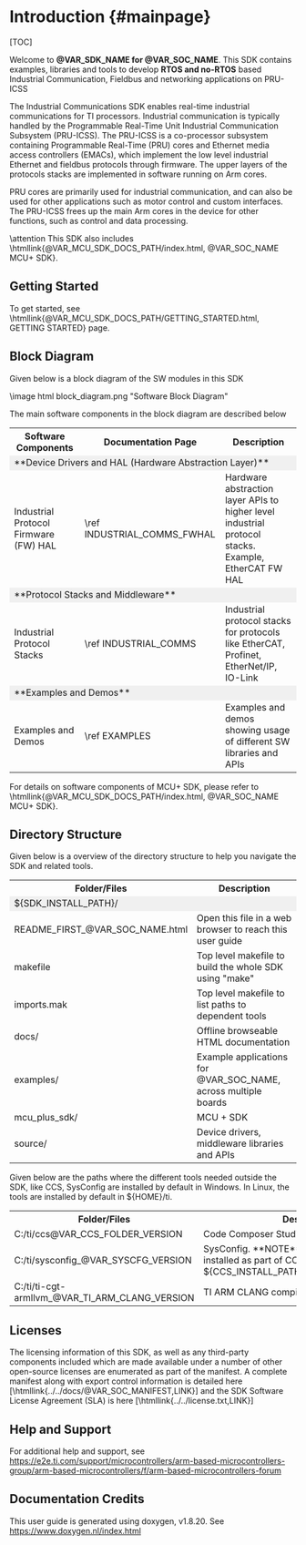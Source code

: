 # Introduction {#mainpage}

[TOC]

Welcome to **@VAR_SDK_NAME for @VAR_SOC_NAME**. This SDK contains examples, libraries and tools to develop **RTOS and no-RTOS** based Industrial Communication, Fieldbus and networking applications on PRU-ICSS

The Industrial Communications SDK enables real-time industrial communications for TI processors. Industrial communication is typically handled by the Programmable Real-Time Unit Industrial Communication Subsystem (PRU-ICSS). The PRU-ICSS is a co-processor subsystem containing Programmable Real-Time (PRU) cores and Ethernet media access controllers (EMACs), which implement the low level industrial Ethernet and fieldbus protocols through firmware. The upper layers of the protocols stacks are implemented in software running on Arm cores.

PRU cores are primarily used for industrial communication, and can also be used for other applications such as motor control and custom interfaces. The PRU-ICSS frees up the main Arm cores in the device for other functions, such as control and data processing.

\attention This SDK also includes \htmllink{@VAR_MCU_SDK_DOCS_PATH/index.html, @VAR_SOC_NAME MCU+ SDK}.

## Getting Started

To get started, see \htmllink{@VAR_MCU_SDK_DOCS_PATH/GETTING_STARTED.html, GETTING STARTED} page.

## Block Diagram

Given below is a block diagram of the SW modules in this SDK

\image html block_diagram.png "Software Block Diagram"

The main software components in the block diagram are described below

<table>
<tr>
    <th>Software Components
    <th>Documentation Page
    <th>Description
</tr>
<tr><td colspan="3" bgcolor=#F0F0F0>**Device Drivers and HAL (Hardware Abstraction Layer)**</td></tr>
<tr>
    <td>Industrial Protocol Firmware (FW) HAL
    <td> \ref INDUSTRIAL_COMMS_FWHAL
    <td>Hardware abstraction layer APIs to higher level industrial protocol stacks. Example, EtherCAT FW HAL
</tr>
<tr><td colspan="3" bgcolor=#F0F0F0>**Protocol Stacks and Middleware**</td></tr>
<tr>
    <td>Industrial Protocol Stacks
    <td> \ref INDUSTRIAL_COMMS
    <td>Industrial protocol stacks for protocols like EtherCAT, Profinet, EtherNet/IP, IO-Link
</tr>
<tr><td colspan="3" bgcolor=#F0F0F0>**Examples and Demos**</td></tr>
<tr>
    <td>Examples and Demos
    <td>\ref EXAMPLES
    <td>Examples and demos showing usage of different SW libraries and APIs
</tr>
</table>

For details on software components of MCU+ SDK, please refer to \htmllink{@VAR_MCU_SDK_DOCS_PATH/index.html, @VAR_SOC_NAME MCU+ SDK}.

## Directory Structure

Given below is a overview of the directory structure to help you navigate the SDK and related tools.

<table>
<tr>
    <th>Folder/Files
    <th>Description
</tr>
<tr><td colspan="2" bgcolor=#F0F0F0> ${SDK_INSTALL_PATH}/</td></tr>
<tr>
    <td>README_FIRST_@VAR_SOC_NAME.html
    <td>Open this file in a web browser to reach this user guide</td>
</tr>
<tr>
    <td>makefile
    <td>Top level makefile to build the whole SDK using "make"</td>
</tr>
<tr>
    <td>imports.mak
    <td>Top level makefile to list paths to dependent tools</td>
</tr>
<tr>
    <td>docs/
    <td>Offline browseable HTML documentation</td>
</tr>
<tr>
    <td>examples/
    <td>Example applications for @VAR_SOC_NAME, across multiple boards </td>
</tr>
<tr>
    <td>mcu_plus_sdk/
    <td>MCU + SDK</td>
</tr>
<tr>
    <td>source/
    <td>Device drivers, middleware libraries and APIs</td>
</tr>
</table>

Given below are the paths where the different tools needed outside the SDK, like CCS, SysConfig are installed by default in Windows.
In Linux, the tools are installed by default in ${HOME}/ti.

<table>
<tr>
    <th>Folder/Files
    <th>Description
</tr>
<tr>
    <td>C:/ti/ccs@VAR_CCS_FOLDER_VERSION
    <td>Code Composer Studio</td>
</tr>
<tr>
    <td>C:/ti/sysconfig_@VAR_SYSCFG_VERSION
    <td>SysConfig. **NOTE**, SysConfig is also installed as part of CCS at ${CCS_INSTALL_PATH}/ccs/utils/sysconfig_x.x.x</td>
</tr>
<tr>
    <td>C:/ti/ti-cgt-armllvm_@VAR_TI_ARM_CLANG_VERSION
    <td>TI ARM CLANG compiler tool chain</td>
</tr>
</table>

## Licenses

The licensing information of this SDK, as well as any third-party components included which are made available under a number of other open-source licenses are enumerated as part of the manifest.
A complete manifest along with export control information is detailed here [\htmllink{../../docs/@VAR_SOC_MANIFEST,LINK}] and the SDK Software License Agreement (SLA) is here [\htmllink{../../license.txt,LINK}]

## Help and Support

For additional help and support, see https://e2e.ti.com/support/microcontrollers/arm-based-microcontrollers-group/arm-based-microcontrollers/f/arm-based-microcontrollers-forum

## Documentation Credits

This user guide is generated using doxygen, v1.8.20. See https://www.doxygen.nl/index.html
